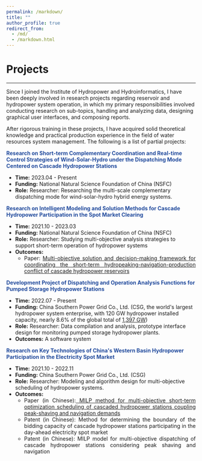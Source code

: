 ```yaml
---
permalink: /markdown/
title: ""
author_profile: true
redirect_from: 
  - /md/
  - /markdown.html
---
```


<h1>Projects</h1>

****

Since I joined the Institute of Hydropower and Hydroinformatics, I have been deeply involved in research projects regarding reservoir and hydropower system operation, in which my primary responsibilities involved conducting research on sub-topics, handling and analyzing data, designing graphical user interfaces, and composing reports. 

After rigorous training in these projects, I have acquired solid theoretical knowledge and practical production experience in the field of water resources system management. The following is a list of partial projects:

<div class="container" style="display: flex; justify-content: space-between; color: #224b9d">
    <div><b>Research on Short-term Complementary Coordination and Real-time Control Strategies of Wind-Solar-Hydro under the Dispatching Mode Centered on Cascade Hydropower Stations</b></div>
    </div>
<ul>
  <li><b>Time:</b> 2023.04 - Present</li>
  <li><b>Funding:</b> National Natural Science Foundation of China (NSFC)</li>
  <li><b>Role:</b> Researcher: Researching the multi-scale complementary dispatching mode for wind-solar-hydro hybrid energy systems.</li>
</ul>



<div class="container" style="display: flex; justify-content: space-between; color: #224b9d;">
    <div><b>Research on Intelligent Modeling and Solution Methods for Cascade Hydropower Participation in the Spot Market Clearing</b></div>
    </div>
<ul>
  <li><b>Time:</b> 2021.10 - 2023.03</li>
  <li><b>Funding:</b> National Natural Science Foundation of China (NSFC)</li>
  <li><b>Role:</b> Researcher: Studying multi-objective analysis strategies to support short-term operation of hydropower systems</li>
  <li><b>Outcomes:</b>
    <ul>
      <li><div style="text-align: justify;">Paper: <a href="https://prelude0324.github.io/academic_pages/publication/2023-08-27-paper-title-number-1">Multi-objective solution and decision-making framework for coordinating the short-term hydropeaking-navigation-production conflict of cascade hydropower reservoirs</a></div></li>
    </ul>
  </li>
</ul>



<div class="container" style="display: flex; justify-content: space-between; color: #224b9d">
    <div><b>Development Project of Dispatching and Operation Analysis Functions for Pumped Storage Hydropower Stations</b></div>
    </div>
<ul>
  <li><b>Time:</b> 2022.07 - Present</li>
  <li><b>Funding:</b> China Southern Power Grid Co., Ltd. (CSG, the world's largest hydropower system enterprise, with 120 GW hydropower installed capacity, nearly 8.6% of the global total of <a href="https://www.hydropower.org/">1,397 GW</a>)</li>
  <li><b>Role:</b> Researcher: Data compilation and analysis, prototype interface design for monitoring pumped storage hydropower plants.</li>
  <li><b>Outcomes:</b> A software system
  </li>
</ul>



<div class="container" style="display: flex; justify-content: space-between; color: #224b9d">
    <div><b>Research on Key Technologies of China's Western Basin Hydropower Participation in the Electricity Spot Market</b></div>
    </div>
<ul>
  <li><b>Time:</b> 2021.10 - 2022.11</li>
  <li><b>Funding:</b> China Southern Power Grid Co., Ltd. (CSG)</li>
  <li><b>Role:</b> Researcher: Modeling and algorithm design for multi-objective scheduling of hydropower systems.</li>
  <li><b>Outcomes:</b>
    <ul>
      <li><div style="text-align: justify;">Paper (in Chinese):<a href="https://prelude0324.github.io/academic_pages/2023-03-27-paper-title-number-4"> MILP method for multi-objective short-term optimization scheduling of cascaded hydropower stations coupling peak-shaving and navigation demands</a></div></li>
      <li><div style="text-align: justify;">Patent (in Chinese): Method for determining the boundary of the bidding capacity of cascade hydropower stations participating in the day-ahead electricity spot market</div></li>
      <li><div style="text-align: justify;">Patent (in Chinese): MILP model for multi-objective dispatching of cascade hydropower stations considering peak shaving and navigation</div></li>
    </ul>
  </li>
</ul>

